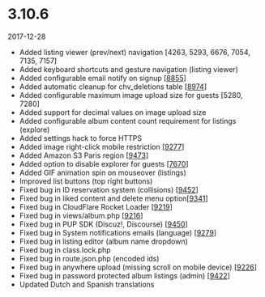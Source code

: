 # 3.10.6

2017-12-28

- Added listing viewer (prev/next) navigation [4263, 5293, 6676, 7054, 7135, 7157]
- Added keyboard shortcuts and gesture navigation (listing viewer)
- Added configurable email notify on signup [[8855](https://chevereto.com/community/threads/8855/)]
- Added automatic cleanup for chv_deletions table [[8974](https://chevereto.com/community/threads/8974/)]
- Added configurable maximum image upload size for guests [5280, 7280]
- Added support for decimal values on image upload size
- Added configurable album content count requirement for listings (explore)
- Added settings hack to force HTTPS
- Added image right-click mobile restriction [[9277](https://chevereto.com/community/threads/9277/)]
- Added Amazon S3 Paris region [[9473](https://chevereto.com/community/threads/9473/)]
- Added option to disable explorer for guests [[7670](https://chevereto.com/community/threads/7670/)]
- Added GIF animation spin on mouseover (listings)
- Improved list buttons (top right buttons)
- Fixed bug in ID reservation system (collisions) [[9452](https://chevereto.com/community/threads/9452/)] 
- Fixed bug in liked content and delete menu option[[9341](https://chevereto.com/community/threads/9341/)] 
- Fixed bug in CloudFlare Rocket Loader [[9219](https://chevereto.com/community/threads/9219/)]
- Fixed bug in views/album.php [[9216](https://chevereto.com/community/threads/9216/)]
- Fixed bug in PUP SDK (Discuz!, Discourse) [[9450](https://chevereto.com/community/threads/9450/)]
- Fixed bug in System notifications emails (language) [[9279](https://chevereto.com/community/threads/9279/)]
- Fixed bug in listing editor (album name dropdown)
- Fixed bug in class.lock.php
- Fixed bug in route.json.php (encoded ids)
- Fixed bug in anywhere upload (missing scroll on mobile device) [[9226](https://chevereto.com/community/threads/9226/)]
- Fixed bug in password protected album listings (admin) [[9422](https://chevereto.com/community/threads/9422/)]
- Updated Dutch and Spanish translations
